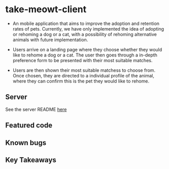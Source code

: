 # take-meowt-client

- An mobile application that aims to improve the adoption and retention rates of pets. Currently, we have only implemented the idea of adopting or rehoming a dog or a cat, with a possibility of rehoming alternative animals with future implementation. 

- Users arrive on a landing page where they choose whether they would like to rehome a dog or a cat. The user then goes through a in-depth preference form to be presented with their most suitable matches. 

- Users are then shown their most suitable matchess to choose from. Once chosen, they are directed to a individual profile of the animal, where they can confirm this is the pet they would like to rehome.

## Server
See the server README [here](https://github.com/Khamarl/take-meowt-server/blob/main/README.md)

## Featured code 

## Known bugs

## Key Takeaways
